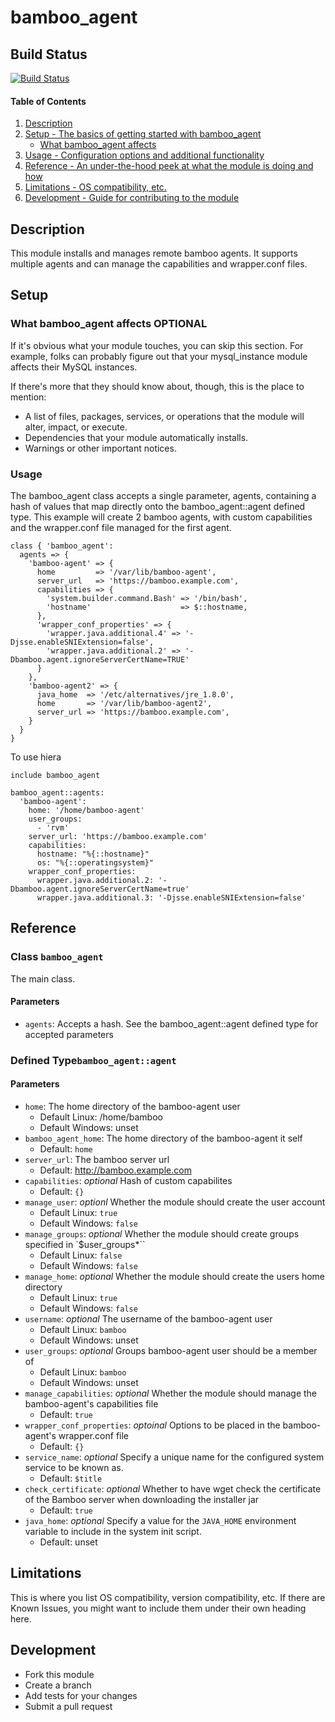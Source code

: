 # bamboo_agent

## Build Status
[![Build Status](https://travis-ci.org/knuedge/bamboo_agent.svg?branch=master)](https://travis-ci.org/knuedge/bamboo_agent)

#### Table of Contents

1. [Description](#description)
1. [Setup - The basics of getting started with bamboo_agent](#setup)
    * [What bamboo_agent affects](#what-bamboo_agent-affects)
1. [Usage - Configuration options and additional functionality](#usage)
1. [Reference - An under-the-hood peek at what the module is doing and how](#reference)
1. [Limitations - OS compatibility, etc.](#limitations)
1. [Development - Guide for contributing to the module](#development)

## Description

This module installs and manages remote bamboo agents. It supports multiple agents and can manage the capabilities and wrapper.conf files.

## Setup

### What bamboo_agent affects **OPTIONAL**

If it's obvious what your module touches, you can skip this section. For
example, folks can probably figure out that your mysql_instance module affects
their MySQL instances.

If there's more that they should know about, though, this is the place to mention:

* A list of files, packages, services, or operations that the module will alter,
  impact, or execute.
* Dependencies that your module automatically installs.
* Warnings or other important notices.

### Usage

The bamboo_agent class accepts a single parameter, agents, containing a hash of values that map directly onto the bamboo_agent::agent defined type. This example will create 2 bamboo agents, with custom capabilities and the wrapper.conf file managed for the first agent.

```
class { 'bamboo_agent':
  agents => {
    'bamboo-agent' => {
      home         => '/var/lib/bamboo-agent',
      server_url   => 'https://bamboo.example.com',
      capabilities => {
        'system.builder.command.Bash' => '/bin/bash',
        'hostname'                    => $::hostname,
      },
      'wrapper_conf_properties' => {
        'wrapper.java.additional.4' => '-Djsse.enableSNIExtension=false',
        'wrapper.java.additional.2' => '-Dbamboo.agent.ignoreServerCertName=TRUE'
      }
    },
    'bamboo-agent2' => {
      java_home  => '/etc/alternatives/jre_1.8.0',
      home       => '/var/lib/bamboo-agent2',
      server_url => 'https://bamboo.example.com',
    }
  }
}
```

To use hiera
```
include bamboo_agent
```

```
bamboo_agent::agents:
  'bamboo-agent':
    home: '/home/bamboo-agent'
    user_groups:
      - 'rvm'
    server_url: 'https://bamboo.example.com'
    capabilities:
      hostname: "%{::hostname}"
      os: "%{::operatingsystem}"
    wrapper_conf_properties:
      wrapper.java.additional.2: '-Dbamboo.agent.ignoreServerCertName=true'
      wrapper.java.additional.3: '-Djsse.enableSNIExtension=false'
```


## Reference

### Class `bamboo_agent`
The main class.
#### Parameters
* `agents`: Accepts a hash. See the bamboo_agent::agent defined type for accepted parameters

### Defined Type`bamboo_agent::agent`
#### Parameters
* `home`: The home directory of the bamboo-agent user
    - Default Linux: /home/bamboo
    - Default Windows: unset
* `bamboo_agent_home`: The home directory of the bamboo-agent it self
    - Default: `home`
* `server_url`: The bamboo server url
    - Default: http://bamboo.example.com
* `capabilities`: *optional* Hash of custom capabilites
    - Default: `{}`
* `manage_user`: *optionl* Whether the module should create the user account
    - Default Linux: `true`
    - Default Windows: `false`
* `manage_groups`: *optional* Whether the module should create groups specified in `$user_groups*``
    - Default Linux: `false`
    - Default Windows: `false`
* `manage_home`: *optional* Whether the module should create the users home directory
    - Default Linux: `true`
    - Default Windows: `false`
* `username`: *optional* The username of the bamboo-agent user
    - Default Linux: `bamboo`
    - Default Windows: unset
* `user_groups`: *optional* Groups bamboo-agent user should be a member of
    - Default Linux: `bamboo`
    - Default Windows: unset
* `manage_capabilities`: *optional* Whether the module should manage the bamboo-agent's capabilities file
    - Default: `true`
* `wrapper_conf_properties`: *optoinal* Options to be placed in the bamboo-agent's wrapper.conf file
    - Default: `{}`
* `service_name`: *optional* Specify a unique name for the configured system service to be known as.
    - Default: `$title`
* `check_certificate`: *optional* Whether to have wget check the certificate of the Bamboo server when downloading the installer jar
    - Default: `true`
* `java_home`: *optional* Specify a value for the `JAVA_HOME` environment variable to include in the system init script.
    - Default: unset

## Limitations

This is where you list OS compatibility, version compatibility, etc. If there
are Known Issues, you might want to include them under their own heading here.

## Development

- Fork this module
- Create a branch
- Add tests for your changes
- Submit a pull request
